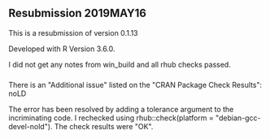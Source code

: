 ## Resubmission 2019MAY16

This is a resubmission of version 0.1.13

Developed with R Version 3.6.0.

I did not get any notes from win_build and all rhub checks passed.

###

There is an "Additional issue" listed on the "CRAN Package Check Results": noLD

The error has been resolved by adding a tolerance argument to the incriminating code.  I rechecked using rhub::check(platform = "debian-gcc-devel-nold"). The check results were "OK".

